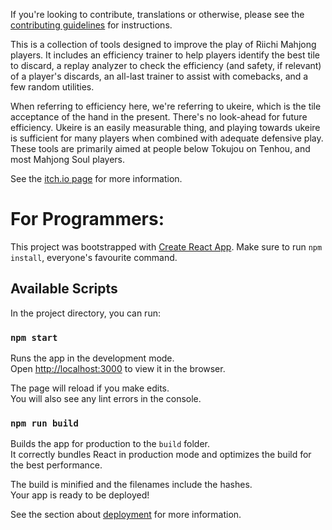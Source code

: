 If you're looking to contribute, translations or otherwise, please see the [contributing guidelines](https://github.com/Euophrys/Riichi-Trainer/blob/develop/CONTRIBUTING.md) for instructions.

This is a collection of tools designed to improve the play of Riichi Mahjong players. It includes an efficiency trainer to help players identify the best tile to discard, a replay analyzer to check the efficiency (and safety, if relevant) of a player's discards, an all-last trainer to assist with comebacks, and a few random utilities.

When referring to efficiency here, we're referring to ukeire, which is the tile acceptance of the hand in the present. There's no look-ahead for future efficiency. Ukeire is an easily measurable thing, and playing towards ukeire is sufficient for many players when combined with adequate defensive play. These tools are primarily aimed at people below Tokujou on Tenhou, and most Mahjong Soul players.

See the [itch.io page](https://euophrys.itch.io/mahjong-efficiency-trainer) for more information.

# For Programmers:
This project was bootstrapped with [Create React App](https://github.com/facebook/create-react-app). Make sure to run `npm install`, everyone's favourite command.

## Available Scripts

In the project directory, you can run:

### `npm start`

Runs the app in the development mode.<br>
Open [http://localhost:3000](http://localhost:3000) to view it in the browser.

The page will reload if you make edits.<br>
You will also see any lint errors in the console.

### `npm run build`

Builds the app for production to the `build` folder.<br>
It correctly bundles React in production mode and optimizes the build for the best performance.

The build is minified and the filenames include the hashes.<br>
Your app is ready to be deployed!

See the section about [deployment](https://facebook.github.io/create-react-app/docs/deployment) for more information.

